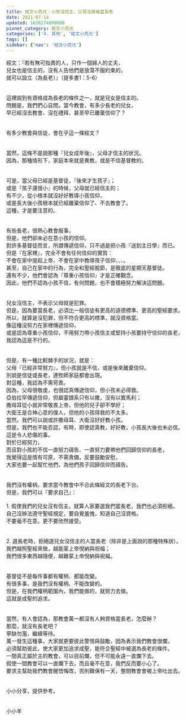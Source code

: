 ```yaml
---
title: 經文小亮光：小孩沒信主，父母沒資格當長老
date: 2021-07-14
updated: 1626274800000
pixnet_category: 經文小亮光
categories: ['4. 其他', '經文小亮光']
tags: []
sidebar: {'nav': '經文小亮光'}
---
```


<div>經文：『若有無可指責的人，只作一個婦人的丈夫，</div>
<div>兒女也是信主的，沒有人告他們是放蕩不服約束的，</div>
<div>就可以設立（為長老）』（提多書1：5-6）</div>
<div> </div>
<div> </div>
<div>這裡說到有資格成為長老的條件之一，就是兒女是信主的。</div>
<div>問題是，我們捫心自問，當今教會，有多少長老的兒女，</div>
<div>早已經沒去教會、沒在禮拜、甚至早已離棄信仰了？</div>
<div> </div>
<div> </div>
<div>有多少教會與信徒，會在乎這一條經文？</div>
<div> </div>
<div> </div>
<div>當然，這條不是說那種『兒女成年後』，父母才信主的狀況。</div>
<div>因為，那種情形下，家庭本來就是異教，或是不信基督教的。</div>
<div> </div>
<div> </div>
<div>可是，當父母已經是基督徒，『後來才生孩子』；</div>
<div>或是『孩子還很小』的時候，父母就已經信主的；</div>
<div>有不少，從小根本就沒好好教導小孩信仰，</div>
<div>或是長大後小孩根本就已經離棄信仰了、不去教會了。</div>
<div>這種，才是要注意的。</div>
<div> </div>
<div> </div>
<div>有些長老，很熱心教會服事，</div>
<div>但是，他們卻未必在意小孩的信仰。</div>
<div>對許多基督徒而言，所謂傳遞信仰，只不過是把小孩『送到主日學』而已。</div>
<div>但是『在家裡』，完全不會有任何信仰的實質：</div>
<div>不會在家中提起上帝、不會在家中教導孩子信仰、、、。</div>
<div>甚至，自己在家中的行為，完全和聖經脫節，是徹底的星期天基督徒。</div>
<div>還有不少，他們會認為『尊重小孩信仰』才是正確觀念。</div>
<div>因此，他們不認為小孩不信，有何問題，也不會積極努力解決這問題。</div>
<div> </div>
<div> </div>
<div>兒女沒信主，不表示父母就是犯罪。</div>
<div>但是，因為要當長老，必須比一般信徒有更高的道德標準、更高的聖經要求。</div>
<div>所以，就算是沒犯罪，但不符合更高的標準，就沒資格當。</div>
<div>像這種沒努力在家裡傳遞信仰，</div>
<div>或是認為尊重小孩信仰，不用努力帶小孩信主或堅持小孩要持守信仰的長老，</div>
<div>我認為這是不行的。</div>
<div> </div>
<div> </div>
<div>但是，有一種比較棘手的狀況，就是：</div>
<div>父母『已經非常努力』，但小孩就是不信，或是後來離棄信仰。</div>
<div>別說是信徒或長老，連牧師家庭都會出現。</div>
<div>對這種，我認為不需苛責。</div>
<div>因為，父母很敬虔，也很認真傳遞信仰，但小孩未必得救。</div>
<div>亞伯拉罕傳遞信仰，但屬靈譜系只有以撒，沒有以實馬利；</div>
<div>撒母耳從小就非常敬畏上帝，但他的兒子卻不學好；</div>
<div>大衛王是合神心意的僕人，但他的小孩得救的不太多。</div>
<div>當然，我們可以說或許撒母耳、大衛沒好好教小孩。</div>
<div>但是，我們也不能否認，有時，即使認真教，好好教，小孩長大後也未必信。</div>
<div>這是令人悲傷的事。</div>
<div>對於已經努力，</div>
<div>而且對小孩的不信一直努力禱告、一直努力要帶他們回歸信仰的長老，</div>
<div>我覺得這是情有可原，不需責備，反要鼓勵安慰，</div>
<div>大家也要一起幫忙他們，為他們孩子回歸信仰而禱告。</div>
<div> </div>
<div> </div>
<div>我們沒有權柄，要求當今教會中不合此條經文的長老下台。</div>
<div>但是，我們可以『要求自己』：</div>
<div> </div>
<div>1.<span style="white-space:pre"> </span>假使我們的兒女沒有信主，就算人家要選我們當長老，我們也必須拒絕。</div>
<div>自己沒辦法遵守聖經規定，要自覺羞愧，知道自己沒資格。</div>
<div>不要毫不在意，更不要欣然接受。</div>
<div> </div>
<div> </div>
<div>2.<span style="white-space:pre"> </span>選長老時，拒絕選兒女沒信主的人當長老（除非是上面說的那種特殊狀）。</div>
<div>我們越照聖經來做，越能蒙上帝悅納與祝福；</div>
<div>我們很多東西越隨便，越難蒙上帝悅納與祝福。</div>
<div> </div>
<div> </div>
<div>基督徒不是每件事都有權柄、都能改變。</div>
<div>有很多事，是我們沒有權柄、不能改變的。</div>
<div>但是，在我們權柄範圍內，我們能做的，就努力去做。</div>
<div>這就是成聖的追求。</div>
<div> </div>
<div> </div>
<div>當然，有人會認為，那教會萬一都沒有人夠資格當長老，怎麼辦？</div>
<div>那麼，就沒有長老吧？</div>
<div>寧缺勿濫，繼續等待。</div>
<div>萬一發生這種事，大家就更要彼此警惕與鼓勵，因為表示我們教會很爛，</div>
<div>必須幫助彼此，使大家更加追求成聖，能符合聖經中被選為長老的條件。</div>
<div>一間真正屬於主的教會，可以目前爛，但不可能永遠一直爛下去。</div>
<div>假使一間教會可以一直爛下去，而且毫不在意，我們反而要小心了。</div>
<div>要求主幫助我們教會醒悟悔改，否則難保有一天，整間教會會被上帝吐出去。</div>
<div> </div>
<div> </div>
<div>小小分享，提供參考。</div>
<div> </div>
<div> </div>
<div>小小羊</div>
<div> </div>
